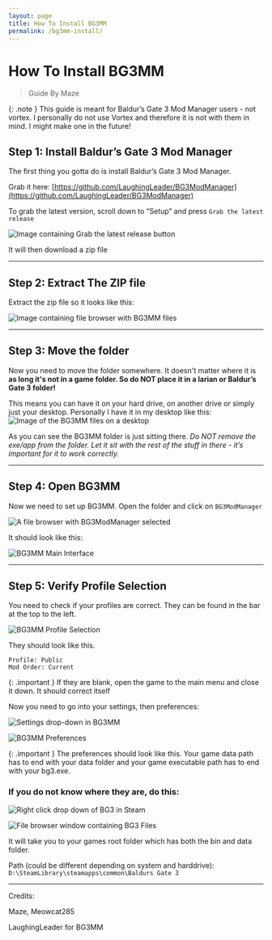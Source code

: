 ```yaml
---
layout: page
title: How To Install BG3MM
permalink: /bg3mm-install/
---
```


# How To Install BG3MM
> Guide By Maze

{: .note }
This guide is meant for Baldur’s Gate 3 Mod Manager users - not vortex. 
I personally do not use Vortex and therefore it is not with them in mind. I might make one in the future!

## Step 1: Install Baldur’s Gate 3 Mod Manager
The first thing you gotta do is install Baldur’s Gate 3 Mod Manager. 

Grab it here: [https://github.com/LaughingLeader/BG3ModManager](https://github.com/LaughingLeader/BG3ModManager)

To grab the latest version, scroll down to “Setup” and press `Grab the latest release`

![Image containing Grab the latest release button](/assets/bg3mm-install/image5.png)

It will then download a zip file

---

## Step 2: Extract The ZIP file
Extract the zip file so it looks like this:

![Image containing file browser with BG3MM files](/assets/bg3mm-install/image9.png)

---

## Step 3: Move the folder

Now you need to move the folder somewhere. It doesn't matter where it is **as long it's not in a game folder. So do NOT place it in a larian or Baldur’s Gate 3 folder!**

This means you can have it on your hard drive, on another drive or simply just your desktop. Personally I have it in my desktop like this: 
![Image of the BG3MM files on a desktop](/assets/bg3mm-install/image2.png)

As you can see the BG3MM folder is just sitting there. *Do NOT remove the exe/app from the folder. Let it sit with the rest of the stuff in there - it’s important for it to work correctly.*

---

## Step 4: Open BG3MM
Now we need to set up BG3MM. Open the folder and click on `BG3ModManager`

![A file browser with BG3ModManager selected](/assets/bg3mm-install/image4.png)

It should look like this:

![BG3MM Main Interface](/assets/bg3mm-install/image11.png)

---

## Step 5: Verify Profile Selection

You need to check if your profiles are correct. They can be found in the bar at the top to the left.

![BG3MM Profile Selection](/assets/bg3mm-install/image10.png)

They should look like this. 
```
Profile: Public 
Mod Order: Current
```

{: .important }
If they are blank, open the game to the main menu and close it down. It should correct itself

Now you need to go into your settings, then preferences: 

![Settings drop-down in BG3MM](/assets/bg3mm-install/image3.png)

![BG3MM Preferences](/assets/bg3mm-install/image6.png)

{: .important }
The preferences should look like this.
Your game data path has to end with your data folder and your game executable path has to end with your bg3.exe.

### If you do not know where they are, do this:
![Right click drop down of BG3 in Steam](/assets/bg3mm-install/image1.png)

![File browser window containing BG3 Files](/assets/bg3mm-install/image7.png)

It will take you to your games root folder which has both the bin and data folder.

Path (could be different depending on system and harddrive):
`D:\SteamLibrary\steamapps\common\Baldurs Gate 3`

---

Credits:

Maze, Meowcat285 

LaughingLeader for BG3MM